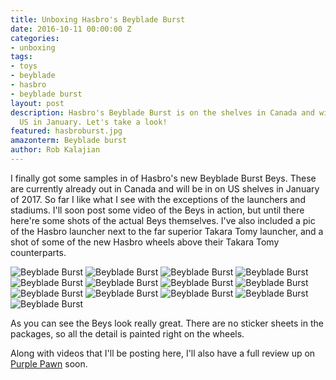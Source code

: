 ```yaml
---
title: Unboxing Hasbro's Beyblade Burst
date: 2016-10-11 00:00:00 Z
categories:
- unboxing
tags:
- toys
- beyblade
- hasbro
- beyblade burst
layout: post
description: Hasbro's Beyblade Burst is on the shelves in Canada and will be in the
  US in January. Let's take a look!
featured: hasbroburst.jpg
amazonterm: Beyblade burst
author: Rob Kalajian
---
```


I finally got some samples in of Hasbro's new Beyblade Burst Beys. These are currently already out in Canada and will be in on US shelves in January of 2017. So far I like what I see with the exceptions of the launchers and stadiums. I'll soon post some video of the Beys in action, but until there here're some shots of the actual Beys themselves. I've also included a pic of the Hasbro launcher next to the far superior Takara Tomy launcher, and a shot of some of the new Hasbro wheels above their Takara Tomy counterparts.

![Beyblade Burst](/images/beybladeburst/bbb1.jpg)
![Beyblade Burst](/images/beybladeburst/bbb2.jpg)
![Beyblade Burst](/images/beybladeburst/bbb3.jpg)
![Beyblade Burst](/images/beybladeburst/bbb4.jpg)
![Beyblade Burst](/images/beybladeburst/bbb5.jpg)
![Beyblade Burst](/images/beybladeburst/bbb6.jpg)
![Beyblade Burst](/images/beybladeburst/bbb7.jpg)
![Beyblade Burst](/images/beybladeburst/bbb8.jpg)
![Beyblade Burst](/images/beybladeburst/bbb9.jpg)
![Beyblade Burst](/images/beybladeburst/bbb10.jpg)
![Beyblade Burst](/images/beybladeburst/bbb11.jpg)
![Beyblade Burst](/images/beybladeburst/bbb12.jpg)
![Beyblade Burst](/images/beybladeburst/bbb13.jpg)

As you can see the Beys look really great. There are no sticker sheets in the packages, so all the detail is painted right on the wheels.

Along with videos that I'll be posting here, I'll also have a full review up on [Purple Pawn](http://purplepawn.com) soon.
